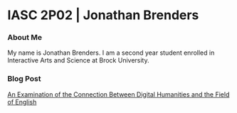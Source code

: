 # IASC 2P02 | Jonathan Brenders

### About Me

My name is Jonathan Brenders. I am a second year student enrolled in Interactive Arts and Science at Brock University. 



### Blog Post

[An Examination of the Connection Between Digital Humanities and the Field of English](blog.md)
